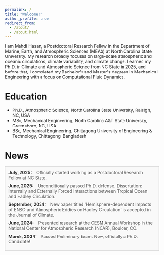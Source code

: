 ```yaml
---
permalink: /
title: "Welcome!"
author_profile: true
redirect_from: 
  - /about/
  - /about.html
---
```

I am Mahdi Hasan, a Postdoctoral Research Fellow in the Department of Marine, Earth, and Atmospheric Sciences (MEAS) at North Carolina State University. My research broadly focuses on large-scale atmospheric and oceanic circulations, climate variability, and climate change. I earned my Ph.D. in Climate and Atmospheric Science from NC State in 2025, and before that, I completed my Bachelor's and Master's degrees in Mechanical Engineering with a focus on Computational Fluid Dynamics.

Education
=======
- Ph.D., Atmospheric Science, North Carolina State University, Raleigh, NC, USA
- MSc, Mechanical Engineering, North Carolina A&T State University, Greensboro, NC, USA
- BSc, Mechanical Engineering, Chittagong University of Engineering & Technology, Chittagong, Bangladesh

<!-- News feed below. Need regular updates -->

<style>
  .news-container {
    max-height: 600px;
    overflow-y: auto;
    border: 1px solid #ccc;
    padding: 10px;
    background-color: #f9f9f9;
  }
  .news-item {
    margin-bottom: 10px;
  }
  .news-date {
    font-weight: bold;
    color: #333;
  }
  .news-content {
    margin-left: 10px;
    color: #555;
  }
</style>

News
====
<div class="news-container">
    <div class="news-item">
    <span class="news-date">July, 2025:</span>
    <span class="news-content">Officially started working as a Postdoctoral Research Fellow at NC State.</span>
  </div>
  <div class="news-item">
    <span class="news-date">June, 2025:</span>
    <span class="news-content">Unconditionally passed Ph.D. defense. Dissertation: Internally and Externally Forced Interactions between Tropical Ocean and Hadley Circulation.</span>
  </div>
  <div class="news-item">
    <span class="news-date">September, 2024:</span>
    <span class="news-content"> New paper titled 'Hemisphere-dependent Impacts of ENSO and Atmospheric Eddies on Hadley Circulation' is accepted in the Journal of Climate.</span>
  </div>
  <div class="news-item">
    <span class="news-date">June, 2024:</span>
    <span class="news-content">Presented research at the CESM Annual Workshop in the National Center for Atmospheric Research (NCAR), Boulder, CO.</span>
  </div>
  <div class="news-item">
    <span class="news-date">March, 2024:</span>
    <span class="news-content">Passed Preliminary Exam. Now, officially a Ph.D. Candidate!</span>
</div>
